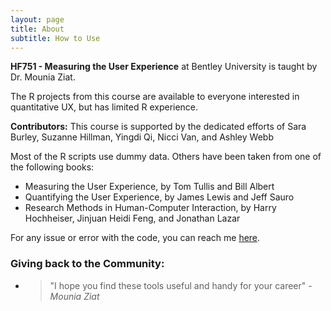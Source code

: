 ```yaml
---
layout: page
title: About
subtitle: How to Use
---
```


<p class="about-text">
<span class="fa fa-briefcase about-icon"></span>
  <strong>HF751 - Measuring the User Experience</strong> at Bentley University is taught by Dr. Mounia Ziat.
</p>

<p class="about-text">
<span class="fa fa-code about-icon"></span>
The R projects from this course are available to everyone interested in quantitative UX, but has limited R experience. 
</p>

<p class="about-text">
<span class="fa fa-code about-icon"></span>
<strong>Contributors:</strong> This course is supported by the dedicated efforts of Sara Burley, Suzanne Hillman, Yingdi Qi, Nicci Van, and Ashley Webb  
</p>

<p class="about-text">
<span class="fa fa-heart about-icon"></span>
Most of the R scripts use dummy data. Others have been taken from one of the following books:
  
- Measuring the User Experience, by Tom Tullis and Bill Albert
- Quantifying the User Experience, by James Lewis and Jeff Sauro
- Research Methods in Human-Computer Interaction, by Harry Hochheiser, Jinjuan Heidi Feng, and Jonathan Lazar

</p>

<p class="about-text">
<span class="fa fa-envelope about-icon"></span>
For any issue or error with the code, you can reach me <a target="_blank" href="">here</a>.
</p>

### Giving back to the Community:

- > "I hope you find these tools useful and handy for your career" 
  > \- _Mounia Ziat_
